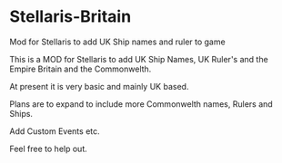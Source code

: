 # Stellaris-Britain
Mod for Stellaris to add UK Ship names and ruler to game

This is a MOD for Stellaris to add UK Ship Names, UK Ruler's and the Empire Britain and the Commonwelth.

At present it is very basic and mainly UK based. 

Plans are to expand to include more Commonwelth names, Rulers and Ships. 

Add Custom Events etc. 

Feel free to help out.
